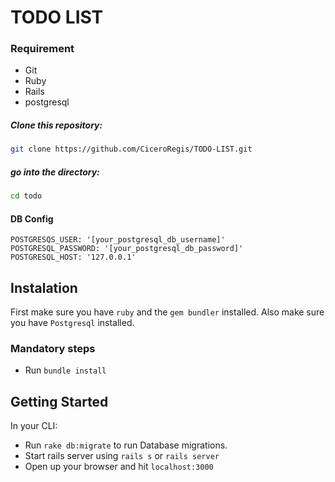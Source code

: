 # TODO LIST

### Requirement
- Git
- Ruby
- Rails
- postgresql

##### Clone this repository:
```bash
git clone https://github.com/CiceroRegis/TODO-LIST.git
```

##### go into the directory:
```bash
cd todo
```

#### DB Config
```
POSTGRESQS_USER: '[your_postgresql_db_username]'
POSTGRESQL_PASSWORD: '[your_postgresql_db_password]'
POSTGRESQL_HOST: '127.0.0.1'
```

## Instalation

First make sure you have `ruby` and the `gem bundler` installed. Also make sure you have `Postgresql` installed.

### Mandatory steps
*  Run `bundle install`

## Getting Started
In your CLI:
- Run `rake db:migrate` to run Database migrations.
- Start rails server using `rails s` or `rails server`
- Open up your browser and hit `localhost:3000`